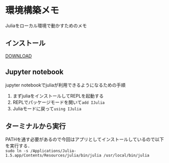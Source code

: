 # 環境構築メモ

Juliaをローカル環境で動かすためのメモ

## インストール

[DOWNLOAD](https://julialang.org/downloads/)

## Jupyter notebook
jupyter notebookでjuliaが利用できるようになるための手順

1. まずjuliaをインストールしてREPLを起動する
2. REPLでパッケージモードを開いて```add IJulia```
3. Juliaモードに戻って```using IJulia```

## ターミナルから実行
PATHを通す必要があるので今回はアプリとしてインストールしているので以下を実行する．</br>
```sudo ln -s /Applications/Julia-1.5.app/Contents/Resources/julia/bin/julia /usr/local/bin/julia```